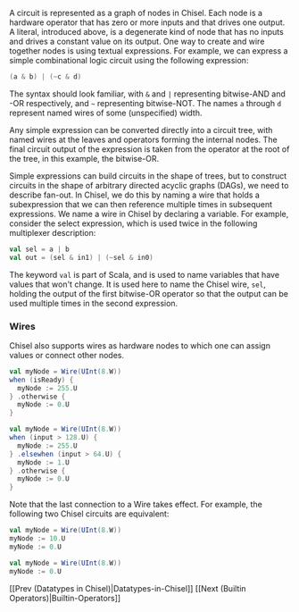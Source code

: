 A circuit is represented as a graph of nodes in Chisel.  Each node is
a hardware operator that has zero or more inputs and that drives one
output.  A literal, introduced above, is a degenerate kind of node
that has no inputs and drives a constant value on its output.  One way
to create and wire together nodes is using textual expressions.  For
example, we can express a simple combinational logic circuit
using the following expression:

```scala
(a & b) | (~c & d)
```

The syntax should look familiar, with `&` and `|`
representing bitwise-AND and -OR respectively, and `~`
representing bitwise-NOT.  The names `a` through `d`
represent named wires of some (unspecified) width.

Any simple expression can be converted directly into a circuit tree,
with named wires at the leaves and operators forming the internal
nodes.  The final circuit output of the expression is taken from the
operator at the root of the tree, in this example, the bitwise-OR.

Simple expressions can build circuits in the shape of trees, but to
construct circuits in the shape of arbitrary directed acyclic graphs
(DAGs), we need to describe fan-out.  In Chisel, we do this by naming
a wire that holds a subexpression that we can then reference multiple
times in subsequent expressions.  We name a wire in Chisel by
declaring a variable.  For example, consider the select expression,
which is used twice in the following multiplexer description:
```scala
val sel = a | b
val out = (sel & in1) | (~sel & in0)
```

The keyword `val` is part of Scala, and is used to name variables
that have values that won't change.  It is used here to name the
Chisel wire, `sel`, holding the output of the first bitwise-OR
operator so that the output can be used multiple times in the second
expression.

### Wires

Chisel also supports wires as hardware nodes to which one can assign values or connect other nodes.

```scala
val myNode = Wire(UInt(8.W))
when (isReady) {
  myNode := 255.U
} .otherwise {
  myNode := 0.U
}
```

```scala
val myNode = Wire(UInt(8.W))
when (input > 128.U) {
  myNode := 255.U
} .elsewhen (input > 64.U) {
  myNode := 1.U
} .otherwise {
  myNode := 0.U
}
```

Note that the last connection to a Wire takes effect. For example, the following two Chisel circuits are equivalent:

```scala
val myNode = Wire(UInt(8.W))
myNode := 10.U
myNode := 0.U
```

```scala
val myNode = Wire(UInt(8.W))
myNode := 0.U
```

[[Prev (Datatypes in Chisel)|Datatypes-in-Chisel]] [[Next (Builtin Operators)|Builtin-Operators]]